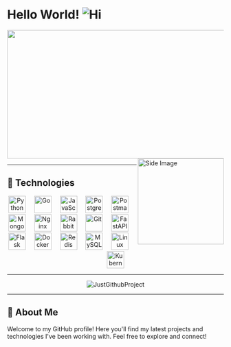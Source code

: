 # Hello World! ![Hi](https://github.com/sciencepal/sciencepal/blob/master/assets/Hi.gif)

<div align="center">
  <img height="300" width="600" src="https://user-images.githubusercontent.com/74038190/225813708-98b745f2-7d22-48cf-9150-083f1b00d6c9.gif" />
</div>

<img src="https://github.com/sciencepal/sciencepal/blob/master/assets/life_balance.gif" alt="Side Image" align="right" width="200" height="auto" />

---

## 🚀 Technologies

<div align="center">
  <img src="https://skillicons.dev/icons?i=py" height="40" alt="Python" />
  <img width="12" />
  <img src="https://skillicons.dev/icons?i=golang" height="40" alt="Go" />
  <img width="12" />
  <img src="https://cdn.jsdelivr.net/gh/devicons/devicon/icons/javascript/javascript-original.svg" height="40" alt="JavaScript" />
  <img width="12" />
  <img src="https://skillicons.dev/icons?i=postgres" height="40" alt="PostgreSQL" />
  <img width="12" />
  <img src="https://skillicons.dev/icons?i=postman" height="40" alt="Postman" />
  <img width="12" />
  <img src="https://skillicons.dev/icons?i=mongodb" height="40" alt="MongoDB" />
  <img width="12" />
  <img src="https://cdn.jsdelivr.net/gh/devicons/devicon/icons/nginx/nginx-original.svg" height="40" alt="Nginx" />
  <img width="12" />
  <img src="https://skillicons.dev/icons?i=rabbitmq" height="40" alt="RabbitMQ" />
  <img width="12" />
  <img src="https://cdn.jsdelivr.net/gh/devicons/devicon/icons/git/git-original.svg" height="40" alt="Git" />
  <img width="12" />
  <img src="https://skillicons.dev/icons?i=fastapi" height="40" alt="FastAPI" />
  <img width="12" />
  <img src="https://cdn.jsdelivr.net/gh/devicons/devicon/icons/flask/flask-original.svg" height="40" alt="Flask" />
  <img width="12" />
  <img src="https://cdn.jsdelivr.net/gh/devicons/devicon/icons/docker/docker-original.svg" height="40" alt="Docker" />
  <img width="12" />
  <img src="https://skillicons.dev/icons?i=redis" height="40" alt="Redis" />
  <img width="12" />
  <img src="https://skillicons.dev/icons?i=mysql" height="40" alt="MySQL" />
  <img width="12" />
  <img src="https://cdn.jsdelivr.net/gh/devicons/devicon/icons/linux/linux-original.svg" height="40" alt="Linux" />
  <img width="12" />
  <img src="https://skillicons.dev/icons?i=kubernetes" height="40" alt="Kubernetes" />
</div>

---

<p align="center">
  <img align="center" src="https://github-readme-streak-stats.herokuapp.com/?user=JustGithubProject&" alt="JustGithubProject" />
</p>

---

## 📝 About Me

Welcome to my GitHub profile! Here you'll find my latest projects and technologies I've been working with. Feel free to explore and connect!

